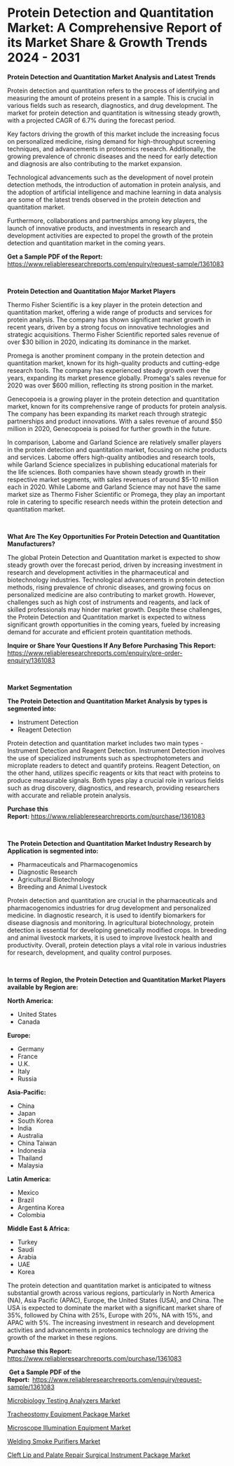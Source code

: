 <p><h1>Protein Detection and Quantitation Market: A Comprehensive Report of its Market Share & Growth Trends 2024 - 2031</h1></p><p><strong>Protein Detection and Quantitation Market Analysis and Latest Trends</strong></p>
<p><p>Protein detection and quantitation refers to the process of identifying and measuring the amount of proteins present in a sample. This is crucial in various fields such as research, diagnostics, and drug development. The market for protein detection and quantitation is witnessing steady growth, with a projected CAGR of 6.7% during the forecast period.</p><p>Key factors driving the growth of this market include the increasing focus on personalized medicine, rising demand for high-throughput screening techniques, and advancements in proteomics research. Additionally, the growing prevalence of chronic diseases and the need for early detection and diagnosis are also contributing to the market expansion.</p><p>Technological advancements such as the development of novel protein detection methods, the introduction of automation in protein analysis, and the adoption of artificial intelligence and machine learning in data analysis are some of the latest trends observed in the protein detection and quantitation market.</p><p>Furthermore, collaborations and partnerships among key players, the launch of innovative products, and investments in research and development activities are expected to propel the growth of the protein detection and quantitation market in the coming years.</p></p>
<p><strong>Get a Sample PDF of the Report:&nbsp;</strong> <a href="https://www.reliableresearchreports.com/enquiry/request-sample/1361083">https://www.reliableresearchreports.com/enquiry/request-sample/1361083</a></p>
<p>&nbsp;</p>
<p><strong>Protein Detection and Quantitation Major Market Players</strong></p>
<p><p>Thermo Fisher Scientific is a key player in the protein detection and quantitation market, offering a wide range of products and services for protein analysis. The company has shown significant market growth in recent years, driven by a strong focus on innovative technologies and strategic acquisitions. Thermo Fisher Scientific reported sales revenue of over $30 billion in 2020, indicating its dominance in the market.</p><p>Promega is another prominent company in the protein detection and quantitation market, known for its high-quality products and cutting-edge research tools. The company has experienced steady growth over the years, expanding its market presence globally. Promega's sales revenue for 2020 was over $600 million, reflecting its strong position in the market.</p><p>Genecopoeia is a growing player in the protein detection and quantitation market, known for its comprehensive range of products for protein analysis. The company has been expanding its market reach through strategic partnerships and product innovations. With a sales revenue of around $50 million in 2020, Genecopoeia is poised for further growth in the future.</p><p>In comparison, Labome and Garland Science are relatively smaller players in the protein detection and quantitation market, focusing on niche products and services. Labome offers high-quality antibodies and research tools, while Garland Science specializes in publishing educational materials for the life sciences. Both companies have shown steady growth in their respective market segments, with sales revenues of around $5-10 million each in 2020. While Labome and Garland Science may not have the same market size as Thermo Fisher Scientific or Promega, they play an important role in catering to specific research needs within the protein detection and quantitation market.</p></p>
<p>&nbsp;</p>
<p><strong>What Are The Key Opportunities For Protein Detection and Quantitation Manufacturers?</strong></p>
<p><p>The global Protein Detection and Quantitation market is expected to show steady growth over the forecast period, driven by increasing investment in research and development activities in the pharmaceutical and biotechnology industries. Technological advancements in protein detection methods, rising prevalence of chronic diseases, and growing focus on personalized medicine are also contributing to market growth. However, challenges such as high cost of instruments and reagents, and lack of skilled professionals may hinder market growth. Despite these challenges, the Protein Detection and Quantitation market is expected to witness significant growth opportunities in the coming years, fueled by increasing demand for accurate and efficient protein quantitation methods.</p></p>
<p><strong>Inquire or Share Your Questions If Any Before Purchasing This Report:</strong> <a href="https://www.reliableresearchreports.com/enquiry/pre-order-enquiry/1361083">https://www.reliableresearchreports.com/enquiry/pre-order-enquiry/1361083</a></p>
<p>&nbsp;</p>
<p><strong>Market Segmentation</strong></p>
<p><strong>The Protein Detection and Quantitation Market Analysis by types is segmented into:</strong></p>
<p><ul><li>Instrument Detection</li><li>Reagent Detection</li></ul></p>
<p><p>Protein detection and quantitation market includes two main types - Instrument Detection and Reagent Detection. Instrument Detection involves the use of specialized instruments such as spectrophotometers and microplate readers to detect and quantify proteins. Reagent Detection, on the other hand, utilizes specific reagents or kits that react with proteins to produce measurable signals. Both types play a crucial role in various fields such as drug discovery, diagnostics, and research, providing researchers with accurate and reliable protein analysis.</p></p>
<p><strong>Purchase this Report:&nbsp;</strong><a href="https://www.reliableresearchreports.com/purchase/1361083">https://www.reliableresearchreports.com/purchase/1361083</a></p>
<p>&nbsp;</p>
<p><strong>The Protein Detection and Quantitation Market Industry Research by Application is segmented into:</strong></p>
<p><ul><li>Pharmaceuticals and Pharmacogenomics</li><li>Diagnostic Research</li><li>Agricultural Biotechnology</li><li>Breeding and Animal Livestock</li></ul></p>
<p><p>Protein detection and quantitation are crucial in the pharmaceuticals and pharmacogenomics industries for drug development and personalized medicine. In diagnostic research, it is used to identify biomarkers for disease diagnosis and monitoring. In agricultural biotechnology, protein detection is essential for developing genetically modified crops. In breeding and animal livestock markets, it is used to improve livestock health and productivity. Overall, protein detection plays a vital role in various industries for research, development, and quality control purposes.</p></p>
<p>&nbsp;</p>
<p><strong>In terms of Region, the Protein Detection and Quantitation Market Players available by Region are:</strong></p>
<p>
    <p> <strong> North America: </strong>
        <ul>
            <li>United States</li>
            <li>Canada</li>
        </ul>
        </p> 
    <p> <strong> Europe: </strong>
        <ul>
            <li>Germany</li>
            <li>France</li>
            <li>U.K.</li>
            <li>Italy</li>
            <li>Russia</li>
        </ul>
        </p> 
    <p> <strong> Asia-Pacific: </strong>
        <ul>
            <li>China</li>
            <li>Japan</li>
            <li>South Korea</li>
            <li>India</li>
            <li>Australia</li>
            <li>China Taiwan</li>
            <li>Indonesia</li>
            <li>Thailand</li>
            <li>Malaysia</li>
        </ul>
        </p> 
    <p> <strong> Latin America: </strong>
        <ul>
            <li>Mexico</li>
            <li>Brazil</li>
            <li>Argentina Korea</li>
            <li>Colombia</li>
        </ul>
        </p> 
    <p> <strong> Middle East & Africa: </strong>
        <ul>
            <li>Turkey</li>
            <li>Saudi</li>
            <li>Arabia</li>
            <li>UAE</li>
            <li>Korea</li>
        </ul>
    </p>
    </p>
<p><p>The protein detection and quantitation market is anticipated to witness substantial growth across various regions, particularly in North America (NA), Asia Pacific (APAC), Europe, the United States (USA), and China. The USA is expected to dominate the market with a significant market share of 35%, followed by China with 25%, Europe with 20%, NA with 15%, and APAC with 5%. The increasing investment in research and development activities and advancements in proteomics technology are driving the growth of the market in these regions.</p></p>
<p><strong>Purchase this Report: </strong><a href="https://www.reliableresearchreports.com/purchase/1361083">https://www.reliableresearchreports.com/purchase/1361083</a></p>
<p>&nbsp;<strong>Get a Sample PDF of the Report:&nbsp;&nbsp;</strong><a href="https://www.reliableresearchreports.com/enquiry/request-sample/1361083">https://www.reliableresearchreports.com/enquiry/request-sample/1361083</a></p>
<p><strong></strong></p>
<p><p><a href="https://medium.com/@joanacasper19/microbiology-testing-analyzers-market-size-reveals-the-best-marketing-channels-in-global-industry-1565b7f396d4">Microbiology Testing Analyzers Market</a></p><p><a href="https://github.com/markusgodoy/Market-Research-Report-List-1/blob/main/tracheostomy-equipment-package-market.md">Tracheostomy Equipment Package Market</a></p><p><a href="https://medium.com/@joanacasper19/microscope-illumination-equipment-market-comprehensive-assessment-by-type-application-and-7f334555b7d1">Microscope Illumination Equipment Market</a></p><p><a href="https://medium.com/@fosterfahey1016/welding-smoke-purifiers-market-report-reveals-the-latest-trends-and-growth-opportunities-of-this-d493992dd84d">Welding Smoke Purifiers Market</a></p><p><a href="https://github.com/luckyshygirl/Market-Research-Report-List-3/blob/main/cleft-lip-and-palate-repair-surgical-instrument-package-market.md">Cleft Lip and Palate Repair Surgical Instrument Package Market</a></p></p>